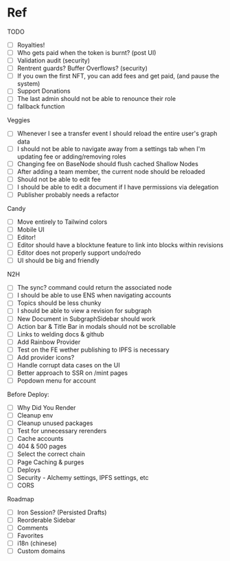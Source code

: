 # Ref

TODO

- [ ] Royalties!
- [ ] Who gets paid when the token is burnt? (post UI)
- [ ] Validation audit (security)
- [ ] Rentrent guards? Buffer Overflows? (security)
- [ ] If you own the first NFT, you can add fees and get paid, (and pause the system)
- [ ] Support Donations
- [ ] The last admin should not be able to renounce their role
- [ ] fallback function

Veggies
- [ ] Whenever I see a transfer event I should reload
  the entire user's graph data
- [ ] I should not be able to navigate away from a settings tab when I'm updating fee or adding/removing roles
- [ ] Changing fee on BaseNode should flush cached Shallow Nodes
- [ ] After adding a team member, the current node should be reloaded
- [ ] Should not be able to edit fee
- [ ] I should be able to edit a document if I have permissions via delegation
- [ ] Publisher probably needs a refactor

Candy
- [ ] Move entirely to Tailwind colors
- [ ] Mobile UI
- [ ] Editor!
- [ ] Editor should have a blocktune feature to link into blocks within revisions
- [ ] Editor does not properly support undo/redo
- [ ] UI should be big and friendly

N2H
- [ ] The sync? command could return the associated node
- [ ] I should be able to use ENS when navigating accounts
- [ ] Topics should be less chunky
- [ ] I should be able to view a revision for subgraph
- [ ] New Document in SubgraphSidebar should work
- [ ] Action bar & Title Bar in modals should not be scrollable
- [ ] Links to welding docs & github
- [ ] Add Rainbow Provider
- [ ] Test on the FE wether publishing to IPFS is necessary
- [ ] Add provider icons?
- [ ] Handle corrupt data cases on the UI
- [ ] Better approach to SSR on /mint pages
- [ ] Popdown menu for account

Before Deploy:
- [ ] Why Did You Render
- [ ] Cleanup env
- [ ] Cleanup unused packages
- [ ] Test for unnecessary rerenders
- [ ] Cache accounts
- [ ] 404 & 500 pages
- [ ] Select the correct chain
- [ ] Page Caching & purges
- [ ] Deploys
- [ ] Security - Alchemy settings, IPFS settings, etc
- [ ] CORS

Roadmap
- [ ] Iron Session? (Persisted Drafts)
- [ ] Reorderable Sidebar
- [ ] Comments
- [ ] Favorites
- [ ] i18n (chinese)
- [ ] Custom domains
